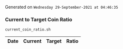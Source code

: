 Generated on `Wednesday 29-September-2021 at 04:46:35`

### Current to Target Coin Ratio
`current_coin_ratio.sh`

Date|Current|Target|Ratio
---|---|---|---
